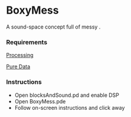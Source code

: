 # BoxyMess


A sound-space concept full of messy .


### Requirements
[Processing](https://processing.org/)

[Pure Data](https://puredata.info/)
  
### Instructions
<ul>
  <li>Open blocksAndSound.pd and enable DSP</li>
  <li>Open BoxyMess.pde</li>
  <li>Follow on-screen instructions and click away</li>
  </ul>
